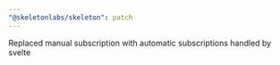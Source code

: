 ```yaml
---
"@skeletonlabs/skeleton": patch
---
```


Replaced manual subscription with automatic subscriptions handled by svelte

